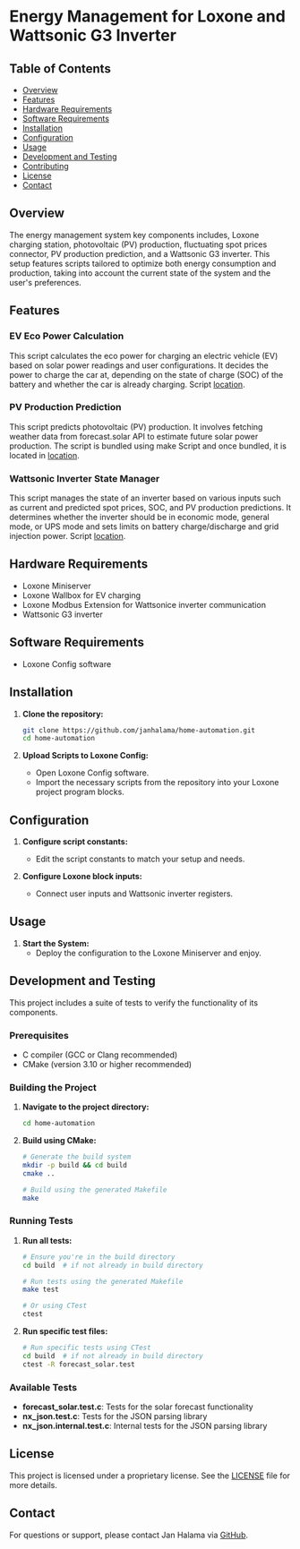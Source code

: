 # Energy Management for Loxone and Wattsonic G3 Inverter

## Table of Contents

- [Overview](#overview)
- [Features](#features)
- [Hardware Requirements](#hardware-requirements)
- [Software Requirements](#software-requirements)
- [Installation](#installation)
- [Configuration](#configuration)
- [Usage](#usage)
- [Development and Testing](#development-and-testing)
- [Contributing](#contributing)
- [License](#license)
- [Contact](#contact)

## Overview

The energy management system key components includes, Loxone charging station, photovoltaic (PV) production, fluctuating spot prices connector, PV production prediction, and a Wattsonic G3 inverter. This setup features scripts tailored to optimize both energy consumption and production, taking into account the current state of the system and the user's preferences.

## Features

### EV Eco Power Calculation
This script calculates the eco power for charging an electric vehicle (EV) based on solar power readings and user configurations. It decides the power to charge the car at, depending on the state of charge (SOC) of the battery and whether the car is already charging. Script [location](src/loxone/ev-eco-power-calculation.c).

### PV Production Prediction
This script predicts photovoltaic (PV) production. It involves fetching weather data from forecast.solar API to estimate future solar power production. The script is bundled using make Script and once bundled, it is located in [location](build/pv-production-prediction.bundled.c).

### Wattsonic Inverter State Manager
This script manages the state of an inverter based on various inputs such as current and predicted spot prices, SOC, and PV production predictions. It determines whether the inverter should be in economic mode, general mode, or UPS mode and sets limits on battery charge/discharge and grid injection power. Script [location](/src/loxone/wattsonic-inverter-state-manager.c).

## Hardware Requirements

- Loxone Miniserver
- Loxone Wallbox for EV charging
- Loxone Modbus Extension for Wattsonice inverter communication
- Wattsonic G3 inverter

## Software Requirements

- Loxone Config software

## Installation

1. **Clone the repository:**
    ```bash
    git clone https://github.com/janhalama/home-automation.git
    cd home-automation
    ```

2. **Upload Scripts to Loxone Config:**
    - Open Loxone Config software.
    - Import the necessary scripts from the repository into your Loxone project program blocks.

## Configuration

1. **Configure script constants:**
    - Edit the script constants to match your setup and needs.

2. **Configure Loxone block inputs:**
    - Connect user inputs and Wattsonic inverter registers.

## Usage

1. **Start the System:**
    - Deploy the configuration to the Loxone Miniserver and enjoy.

## Development and Testing

This project includes a suite of tests to verify the functionality of its components.

### Prerequisites

- C compiler (GCC or Clang recommended)
- CMake (version 3.10 or higher recommended)

### Building the Project

1. **Navigate to the project directory:**
    ```bash
    cd home-automation
    ```

2. **Build using CMake:**
    ```bash
    # Generate the build system
    mkdir -p build && cd build
    cmake ..
    
    # Build using the generated Makefile
    make
    ```

### Running Tests

1. **Run all tests:**
    ```bash
    # Ensure you're in the build directory
    cd build  # if not already in build directory
    
    # Run tests using the generated Makefile
    make test
    
    # Or using CTest
    ctest
    ```

2. **Run specific test files:**
    ```bash
    # Run specific tests using CTest
    cd build  # if not already in build directory
    ctest -R forecast_solar.test
    ```

### Available Tests

- **forecast_solar.test.c**: Tests for the solar forecast functionality
- **nx_json.test.c**: Tests for the JSON parsing library
- **nx_json.internal.test.c**: Internal tests for the JSON parsing library

## License

This project is licensed under a proprietary license. See the [LICENSE](LICENSE) file for more details.

## Contact

For questions or support, please contact Jan Halama via [GitHub](https://github.com/janhalama).